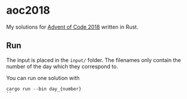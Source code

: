 # aoc2018

My solutions for [Advent of Code 2018](https://adventofcode.com/2018) written in Rust. 

## Run 
The input is placed in the `input/` folder. The filenames only contain the number of the day which they correspond to.

You can run one solution with

```
cargo run --bin day_{number}
``
